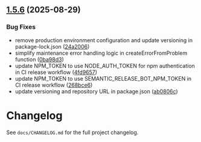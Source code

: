 ## [1.5.6](https://github.com/thebitrock/acme-love/compare/v1.5.5...v1.5.6) (2025-08-29)

### Bug Fixes

* remove production environment configuration and update versioning in package-lock.json ([24a2006](https://github.com/thebitrock/acme-love/commit/24a20066bc3b24159a5829a5ce56abee0a111f38))
* simplify maintenance error handling logic in createErrorFromProblem function ([0ba98d3](https://github.com/thebitrock/acme-love/commit/0ba98d30a5a403e83a23c8c9c51cfa05dcc08e42))
* update NPM_TOKEN to use NODE_AUTH_TOKEN for npm authentication in CI release workflow ([4fd9657](https://github.com/thebitrock/acme-love/commit/4fd9657e286db6c4188b1e98ac2aea9693268719))
* update NPM_TOKEN to use SEMANTIC_RELEASE_BOT_NPM_TOKEN in CI release workflow ([268bce6](https://github.com/thebitrock/acme-love/commit/268bce6685aa0a6bbb6cd19a0804a03830961214))
* update versioning and repository URL in package.json ([ab0806c](https://github.com/thebitrock/acme-love/commit/ab0806c674e29ce8b4d9a96e731bbb0af801792d))

# Changelog

See `docs/CHANGELOG.md` for the full project changelog.
